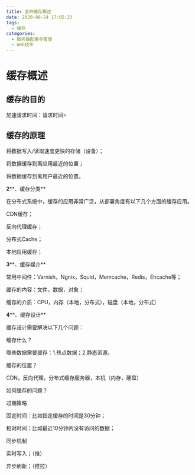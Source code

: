 ```yaml
---
title: 各种缓存概述
date: 2020-08-24 17:05:23
tags:
  - 缓存
categories:
  - 服务器配置与管理
  - Web技术
---
```


# 缓存概述

## 缓存的目的

加速请求时间：请求时间=

## 缓存的原理

将数据写入/读取速度更快的存储（设备）；

将数据缓存到离应用最近的位置；

将数据缓存到离用户最近的位置。

**2****、缓存分类**

在分布式系统中，缓存的应用非常广泛，从部署角度有以下几个方面的缓存应用。

CDN缓存；

反向代理缓存；

分布式Cache；

本地应用缓存；

**3****、缓存媒介**

常用中间件：Varnish，Ngnix，Squid，Memcache，Redis，Ehcache等；

缓存的内容：文件，数据，对象；

缓存的介质：CPU，内存（本地，分布式），磁盘（本地，分布式）

**4****、缓存设计**

缓存设计需要解决以下几个问题：

缓存什么？

哪些数据需要缓存：1.热点数据；2.静态资源。

缓存的位置？

CDN，反向代理，分布式缓存服务器，本机（内存，硬盘）

如何缓存的问题？

过期策略

固定时间：比如指定缓存的时间是30分钟；

相对时间：比如最近10分钟内没有访问的数据；

同步机制

实时写入；（推）

异步刷新；（推拉）

